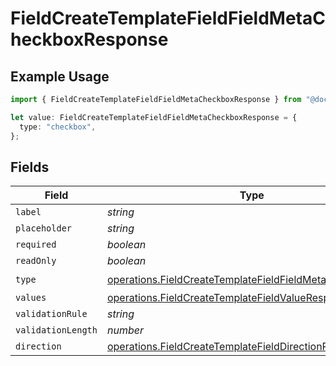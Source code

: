 # FieldCreateTemplateFieldFieldMetaCheckboxResponse

## Example Usage

```typescript
import { FieldCreateTemplateFieldFieldMetaCheckboxResponse } from "@documenso/sdk-typescript/models/operations";

let value: FieldCreateTemplateFieldFieldMetaCheckboxResponse = {
  type: "checkbox",
};
```

## Fields

| Field                                                                                                                                | Type                                                                                                                                 | Required                                                                                                                             | Description                                                                                                                          |
| ------------------------------------------------------------------------------------------------------------------------------------ | ------------------------------------------------------------------------------------------------------------------------------------ | ------------------------------------------------------------------------------------------------------------------------------------ | ------------------------------------------------------------------------------------------------------------------------------------ |
| `label`                                                                                                                              | *string*                                                                                                                             | :heavy_minus_sign:                                                                                                                   | N/A                                                                                                                                  |
| `placeholder`                                                                                                                        | *string*                                                                                                                             | :heavy_minus_sign:                                                                                                                   | N/A                                                                                                                                  |
| `required`                                                                                                                           | *boolean*                                                                                                                            | :heavy_minus_sign:                                                                                                                   | N/A                                                                                                                                  |
| `readOnly`                                                                                                                           | *boolean*                                                                                                                            | :heavy_minus_sign:                                                                                                                   | N/A                                                                                                                                  |
| `type`                                                                                                                               | [operations.FieldCreateTemplateFieldFieldMetaTypeCheckbox](../../models/operations/fieldcreatetemplatefieldfieldmetatypecheckbox.md) | :heavy_check_mark:                                                                                                                   | N/A                                                                                                                                  |
| `values`                                                                                                                             | [operations.FieldCreateTemplateFieldValueResponse2](../../models/operations/fieldcreatetemplatefieldvalueresponse2.md)[]             | :heavy_minus_sign:                                                                                                                   | N/A                                                                                                                                  |
| `validationRule`                                                                                                                     | *string*                                                                                                                             | :heavy_minus_sign:                                                                                                                   | N/A                                                                                                                                  |
| `validationLength`                                                                                                                   | *number*                                                                                                                             | :heavy_minus_sign:                                                                                                                   | N/A                                                                                                                                  |
| `direction`                                                                                                                          | [operations.FieldCreateTemplateFieldDirectionResponse](../../models/operations/fieldcreatetemplatefielddirectionresponse.md)         | :heavy_minus_sign:                                                                                                                   | N/A                                                                                                                                  |